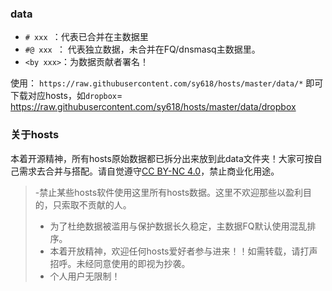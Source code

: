 ### data
* `# xxx `：代表已合并在主数据里
* `#@ xxx `： 代表独立数据，未合并在FQ/dnsmasq主数据里。
* `<by xxx>`：为数据贡献者署名！

使用： `https://raw.githubusercontent.com/sy618/hosts/master/data/*` 即可下载对应hosts，如`dropbox`= https://raw.githubusercontent.com/sy618/hosts/master/data/dropbox

### 关于hosts
本着开源精神，所有hosts原始数据都已拆分出来放到此data文件夹！大家可按自己需求去合并与搭配。请自觉遵守[CC BY-NC 4.0](https://creativecommons.org/licenses/by-nc/4.0/deed.zh)，禁止商业化用途。
>-禁止某些hosts软件使用这里所有hosts数据。这里不欢迎那些以盈利目的，只索取不贡献的人。
>- 为了杜绝数据被滥用与保护数据长久稳定，主数据FQ默认使用混乱排序。
>- 本着开放精神，欢迎任何hosts爱好者参与进来！！如需转载，请打声招呼。未经同意使用的即视为抄袭。
>- 个人用户无限制！



